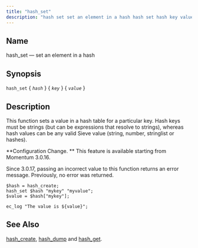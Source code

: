 ```yaml
---
title: "hash_set"
description: "hash set set an element in a hash hash set hash key value This function sets a value in a hash table for a particular key Hash keys must be strings but can be expressions that resolve to strings whereas hash values can be any valid Sieve value string number..."
---
```


<a name="sieve.ref.hash_set"></a> 
## Name

hash_set — set an element in a hash

## Synopsis

`hash_set` { *`hash`* } { *`key`* } { *`value`* }

<a name="idp30950080"></a> 
## Description

This function sets a value in a hash table for a particular key. Hash keys must be strings (but can be expressions that resolve to strings), whereas hash values can be any valid Sieve value (string, number, stringlist or hashes).

**Configuration Change. ** This feature is available starting from Momentum 3.0.16.

Since 3.0.17, passing an incorrect value to this function returns an error message. Previously, no error was returned.

<a name="example.set"></a> 


```
$hash = hash_create;
hash_set $hash "mykey" "myvalue";
$value = $hash["mykey"];

ec_log "The value is ${value}";
```

<a name="idp30958576"></a> 
## See Also

[hash_create](/momentum/3/3-reference/sieve-ref-hash-create), [hash_dump](/momentum/3/3-reference/sieve-ref-hash-dump) and [hash_get](/momentum/3/3-reference/sieve-ref-hash-get).
